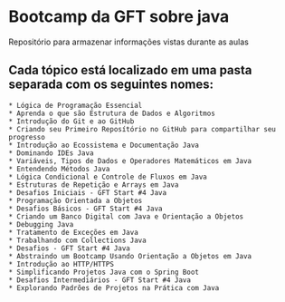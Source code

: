 # Bootcamp da GFT sobre java 
Repositório para armazenar informações vistas durante as aulas

## Cada tópico está localizado em uma pasta separada com os seguintes nomes:

	* Lógica de Programação Essencial
	* Aprenda o que são Estrutura de Dados e Algoritmos
	* Introdução do Git e ao GitHub
	* Criando seu Primeiro Reposítório no GitHub para compartilhar seu progresso
	* Introdução ao Ecossistema e Documentação Java
	* Dominando IDEs Java
	* Variáveis, Tipos de Dados e Operadores Matemáticos em Java
	* Entendendo Métodos Java
	* Lógica Condicional e Controle de Fluxos em Java
	* Estruturas de Repetição e Arrays em Java
	* Desafios Iniciais - GFT Start #4 Java
	* Programação Orientada a Objetos
	* Desafios Básicos - GFT Start #4 Java
	* Criando um Banco Digital com Java e Orientação a Objetos
	* Debugging Java
	* Tratamento de Exceções em Java
	* Trabalhando com Collections Java
	* Desafios - GFT Start #4 Java
	* Abstraindo um Bootcamp Usando Orientação a Objetos em Java
	* Introdução ao HTTP/HTTPS
	* Simplificando Projetos Java com o Spring Boot
	* Desafios Intermediários - GFT Start #4 Java
	* Explorando Padrões de Projetos na Prática com Java
